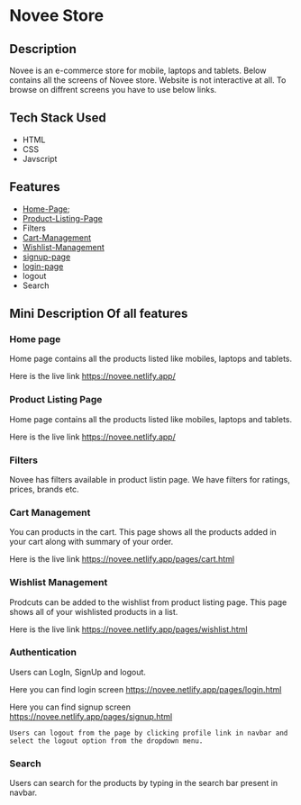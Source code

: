 # Novee Store

## Description 

Novee is an e-commerce store for mobile, laptops and tablets. Below contains all the screens of Novee store. Website is not interactive at all. To browse on diffrent screens you have to use below links. 

## Tech Stack Used 

* HTML 
* CSS 
* Javscript

## Features 

* [Home-Page](https://novee.netlify.app/); 
* [Product-Listing-Page](https://novee.netlify.app/pages/product-listing.html)
* Filters
* [Cart-Management](https://novee.netlify.app/pages/cart.html)
* [Wishlist-Management](https://novee.netlify.app/pages/wishlist.html)
* [signup-page](https://novee.netlify.app/pages/signup.html)
* [login-page](https://novee.netlify.app/pages/login.html)
* logout 
* Search

## Mini Description Of all features

### Home page 

Home page contains all the products listed like mobiles, laptops and tablets. 

Here is the live link https://novee.netlify.app/

### Product Listing Page

Home page contains all the products listed like mobiles, laptops and tablets. 

Here is the live link https://novee.netlify.app/

### Filters

Novee has filters available in product listin page. We have filters for ratings, prices, brands etc.

### Cart Management

You can products in the cart. This page shows all the products added in your cart along with summary of your order.

Here is the live link https://novee.netlify.app/pages/cart.html

### Wishlist Management

Prodcuts can be added to the wishlist from product listing page. This page shows all of your wishlisted products in a list.

Here is the live link https://novee.netlify.app/pages/wishlist.html

### Authentication

Users can LogIn, SignUp and logout. 

Here you can find login screen https://novee.netlify.app/pages/login.html

Here you can find signup screen https://novee.netlify.app/pages/signup.html

`Users can logout from the page by clicking profile link in navbar and select the logout option from the dropdown menu.`

### Search

Users can search for the products by typing in the search bar present in navbar.